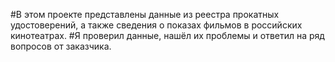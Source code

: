 #В этом проекте представлены данные из реестра прокатных удостоверений, а также сведения о показах фильмов в российских кинотеатрах. 
#Я проверил данные, нашёл их проблемы и ответил на ряд вопросов от заказчика.
